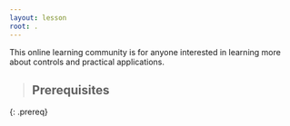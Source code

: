 ```yaml
---
layout: lesson
root: .
---
```


This online learning community is for anyone interested in learning more about controls and practical applications.
>
>
>
> ## Prerequisites
>
{: .prereq}
